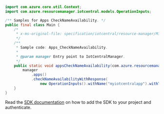 ```java
import com.azure.core.util.Context;
import com.azure.resourcemanager.iotcentral.models.OperationInputs;

/** Samples for Apps CheckNameAvailability. */
public final class Main {
    /*
     * x-ms-original-file: specification/iotcentral/resource-manager/Microsoft.IoTCentral/stable/2021-06-01/examples/Apps_CheckNameAvailability.json
     */
    /**
     * Sample code: Apps_CheckNameAvailability.
     *
     * @param manager Entry point to IotCentralManager.
     */
    public static void appsCheckNameAvailability(com.azure.resourcemanager.iotcentral.IotCentralManager manager) {
        manager
            .apps()
            .checkNameAvailabilityWithResponse(
                new OperationInputs().withName("myiotcentralapp").withType("IoTApps"), Context.NONE);
    }
}
```

Read the [SDK documentation](https://github.com/Azure/azure-sdk-for-java/blob/azure-resourcemanager-iotcentral_1.0.0/sdk/iotcentral/azure-resourcemanager-iotcentral/README.md) on how to add the SDK to your project and authenticate.
